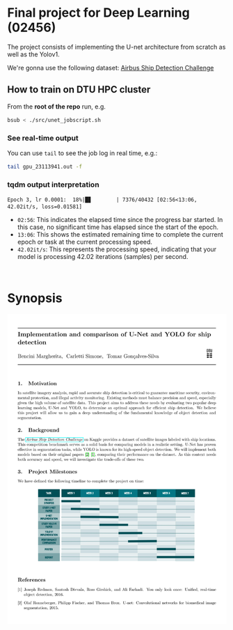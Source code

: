 # Final project for Deep Learning (02456)

The project consists of implementing the U-net architecture from scratch as well as the Yolov1. 

We're gonna use the following dataset: [Airbus Ship Detection Challenge](https://www.kaggle.com/competitions/airbus-ship-detection/)


## How to train on DTU HPC cluster

From the **root of the repo** run, e.g.

```bash
bsub < ./src/unet_jobscript.sh
```

### See real-time output

You can use `tail` to see the job log in real time, e.g.:

```bash
tail gpu_23113941.out -f
```

### tqdm output interpretation

```
Epoch 3, lr 0.0001:  18%|█▊        | 7376/40432 [02:56<13:06, 42.02it/s, loss=0.01581]
```

- `02:56`: This indicates the elapsed time since the progress bar started. In this case, no significant time has elapsed since the start of the epoch.
- `13:06`: This shows the estimated remaining time to complete the current epoch or task at the current processing speed.
- `42.02it/s`: This represents the processing speed, indicating that your model is processing 42.02 iterations (samples) per second.


<br>

# Synopsis

![synopsis](synopsis.jpg)
